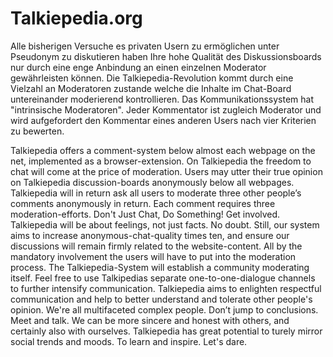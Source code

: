 # Talkiepedia.org

Alle bisherigen Versuche es privaten Usern zu ermöglichen unter Pseudonym zu diskutieren haben Ihre hohe Qualität des Diskussionsboards nur durch eine enge Anbindung an einen einzelnen Moderator gewährleisten können. Die Talkiepedia-Revolution kommt durch eine Vielzahl an Moderatoren zustande  welche die Inhalte im Chat-Board untereinander moderierend kontrollieren. Das Kommunikationssystem hat "intrinsische Moderatoren". Jeder Kommentator ist zugleich Moderator und wird aufgefordert den Kommentar eines anderen Users nach vier Kriterien zu bewerten. 

Talkiepedia offers a comment-system below almost each webpage on the net, implemented as a browser-extension. On Talkiepedia the freedom to chat will come at the price of moderation. Users may utter their true opinion on Talkiepedia discussion-boards anonymously below all webpages. Talkiepedia will in return ask all users to moderate three other people’s comments anonymously in return. Each comment requires three moderation-efforts. Don't Just Chat, Do Something! Get involved. Talkiepedia will be about feelings, not just facts. No doubt. Still, our system aims to increase anonymous-chat-quality times ten, and ensure our discussions will remain firmly related to the website-content. All by the mandatory involvement the users will have to put into the moderation process. The Talkiepedia-System will establish a community moderating itself. Feel free to use Talkipedias separate one-to-one-dialogue channels to further intensify communication. Talkiepedia aims to enlighten respectful communication and help to better understand and tolerate other people's opinion. We're all multifaceted complex people. Don’t jump to conclusions. Meet and talk. We can be more sincere and honest with others, and certainly also with ourselves. Talkiepedia has great potential to turely mirror social trends and moods. To learn and inspire. Let's dare. 
